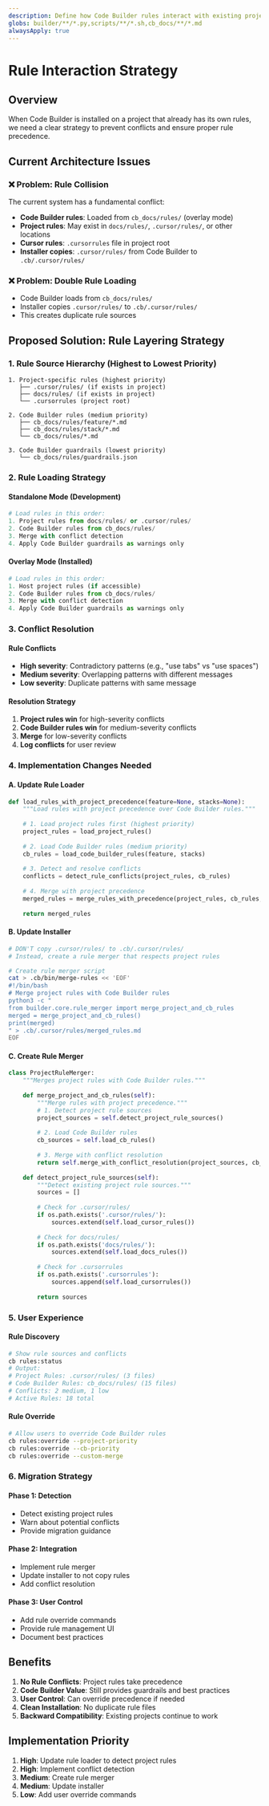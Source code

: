 ```yaml
---
description: Define how Code Builder rules interact with existing project rules
globs: builder/**/*.py,scripts/**/*.sh,cb_docs/**/*.md
alwaysApply: true
---
```


# Rule Interaction Strategy

## Overview
When Code Builder is installed on a project that already has its own rules, we need a clear strategy to prevent conflicts and ensure proper rule precedence.

## Current Architecture Issues

### ❌ Problem: Rule Collision
The current system has a fundamental conflict:
- **Code Builder rules**: Loaded from `cb_docs/rules/` (overlay mode)
- **Project rules**: May exist in `docs/rules/`, `.cursor/rules/`, or other locations
- **Cursor rules**: `.cursorrules` file in project root
- **Installer copies**: `.cursor/rules/` from Code Builder to `.cb/.cursor/rules/`

### ❌ Problem: Double Rule Loading
- Code Builder loads from `cb_docs/rules/`
- Installer copies `.cursor/rules/` to `.cb/.cursor/rules/`
- This creates duplicate rule sources

## Proposed Solution: Rule Layering Strategy

### 1. **Rule Source Hierarchy** (Highest to Lowest Priority)

```
1. Project-specific rules (highest priority)
   ├── .cursor/rules/ (if exists in project)
   ├── docs/rules/ (if exists in project)
   └── .cursorrules (project root)

2. Code Builder rules (medium priority)
   ├── cb_docs/rules/feature/*.md
   ├── cb_docs/rules/stack/*.md
   └── cb_docs/rules/*.md

3. Code Builder guardrails (lowest priority)
   └── cb_docs/rules/guardrails.json
```

### 2. **Rule Loading Strategy**

#### **Standalone Mode** (Development)
```python
# Load rules in this order:
1. Project rules from docs/rules/ or .cursor/rules/
2. Code Builder rules from cb_docs/rules/
3. Merge with conflict detection
4. Apply Code Builder guardrails as warnings only
```

#### **Overlay Mode** (Installed)
```python
# Load rules in this order:
1. Host project rules (if accessible)
2. Code Builder rules from cb_docs/rules/
3. Merge with conflict detection
4. Apply Code Builder guardrails as warnings only
```

### 3. **Conflict Resolution**

#### **Rule Conflicts**
- **High severity**: Contradictory patterns (e.g., "use tabs" vs "use spaces")
- **Medium severity**: Overlapping patterns with different messages
- **Low severity**: Duplicate patterns with same message

#### **Resolution Strategy**
1. **Project rules win** for high-severity conflicts
2. **Code Builder rules win** for medium-severity conflicts
3. **Merge** for low-severity conflicts
4. **Log conflicts** for user review

### 4. **Implementation Changes Needed**

#### **A. Update Rule Loader**
```python
def load_rules_with_project_precedence(feature=None, stacks=None):
    """Load rules with project precedence over Code Builder rules."""
    
    # 1. Load project rules first (highest priority)
    project_rules = load_project_rules()
    
    # 2. Load Code Builder rules (medium priority)
    cb_rules = load_code_builder_rules(feature, stacks)
    
    # 3. Detect and resolve conflicts
    conflicts = detect_rule_conflicts(project_rules, cb_rules)
    
    # 4. Merge with project precedence
    merged_rules = merge_rules_with_precedence(project_rules, cb_rules, conflicts)
    
    return merged_rules
```

#### **B. Update Installer**
```bash
# DON'T copy .cursor/rules/ to .cb/.cursor/rules/
# Instead, create a rule merger that respects project rules

# Create rule merger script
cat > .cb/bin/merge-rules << 'EOF'
#!/bin/bash
# Merge project rules with Code Builder rules
python3 -c "
from builder.core.rule_merger import merge_project_and_cb_rules
merged = merge_project_and_cb_rules()
print(merged)
" > .cb/.cursor/rules/merged_rules.md
EOF
```

#### **C. Create Rule Merger**
```python
class ProjectRuleMerger:
    """Merges project rules with Code Builder rules."""
    
    def merge_project_and_cb_rules(self):
        """Merge rules with project precedence."""
        # 1. Detect project rule sources
        project_sources = self.detect_project_rule_sources()
        
        # 2. Load Code Builder rules
        cb_sources = self.load_cb_rules()
        
        # 3. Merge with conflict resolution
        return self.merge_with_conflict_resolution(project_sources, cb_sources)
    
    def detect_project_rule_sources(self):
        """Detect existing project rule sources."""
        sources = []
        
        # Check for .cursor/rules/
        if os.path.exists('.cursor/rules/'):
            sources.extend(self.load_cursor_rules())
        
        # Check for docs/rules/
        if os.path.exists('docs/rules/'):
            sources.extend(self.load_docs_rules())
        
        # Check for .cursorrules
        if os.path.exists('.cursorrules'):
            sources.append(self.load_cursorrules())
        
        return sources
```

### 5. **User Experience**

#### **Rule Discovery**
```bash
# Show rule sources and conflicts
cb rules:status
# Output:
# Project Rules: .cursor/rules/ (3 files)
# Code Builder Rules: cb_docs/rules/ (15 files)
# Conflicts: 2 medium, 1 low
# Active Rules: 18 total
```

#### **Rule Override**
```bash
# Allow users to override Code Builder rules
cb rules:override --project-priority
cb rules:override --cb-priority
cb rules:override --custom-merge
```

### 6. **Migration Strategy**

#### **Phase 1: Detection**
- Detect existing project rules
- Warn about potential conflicts
- Provide migration guidance

#### **Phase 2: Integration**
- Implement rule merger
- Update installer to not copy rules
- Add conflict resolution

#### **Phase 3: User Control**
- Add rule override commands
- Provide rule management UI
- Document best practices

## Benefits

1. **No Rule Conflicts**: Project rules take precedence
2. **Code Builder Value**: Still provides guardrails and best practices
3. **User Control**: Can override precedence if needed
4. **Clean Installation**: No duplicate rule files
5. **Backward Compatibility**: Existing projects continue to work

## Implementation Priority

1. **High**: Update rule loader to detect project rules
2. **High**: Implement conflict detection
3. **Medium**: Create rule merger
4. **Medium**: Update installer
5. **Low**: Add user override commands
